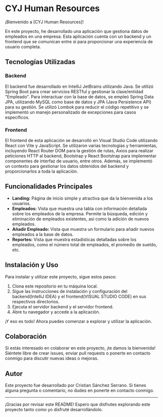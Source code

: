 # CYJ Human Resources

¡Bienvenido a [CYJ Human Resources]!

En este proyecto, he desarrollado una aplicación que gestiona datos de empleados en una empresa. Esta aplicación cuenta con un backend y un frontend que se comunican entre sí para proporcionar una experiencia de usuario completa.

## Tecnologías Utilizadas

### Backend

El backend fue desarrollado en IntelliJ JetBrains utilizando Java. Se utilizó Spring Boot para crear servicios RESTful y gestionar la clase/entidad "Empleado". Para interactuar con la base de datos, se empleó Spring Data JPA, utilizando MySQL como base de datos y JPA (Java Persistence API) para su gestión. Se utilizó Lombok para reducir el código repetitivo y se implementó un manejo personalizado de excepciones para casos específicos.

### Frontend

El frontend de esta aplicación se desarrolló en Visual Studio Code utilizando React con Vite y JavaScript. Se utilizaron varias tecnologías y herramientas, incluyendo React Router DOM para la gestión de rutas, Axios para realizar peticiones HTTP al backend, Bootstrap y React Bootstrap para implementar componentes de interfaz de usuario, entre otros. Además, se implementó un contexto para gestionar los datos obtenidos del backend y proporcionarlos a toda la aplicación.

## Funcionalidades Principales

- **Landing:** Página de inicio simple y atractiva que da la bienvenida a los usuarios.
- **Empleados:** Vista que muestra una tabla con información detallada sobre los empleados de la empresa. Permite la búsqueda, edición y eliminación de empleados existentes, así como la adición de nuevos empleados.
- **Añadir Empleado:** Vista que muestra un formulario para añadir nuevos empleados a la base de datos.
- **Reportes:** Vista que muestra estadísticas detalladas sobre los empleados, como el número total de empleados, el promedio de sueldo, etc.

## Instalación y Uso

Para instalar y utilizar este proyecto, sigue estos pasos:

1. Clona este repositorio en tu máquina local.
2. Sigue las instrucciones de instalación y configuración del backend(IntelliJ IDEA) y el frontend(VISUAL STUDIO CODE) en sus respectivos directorios.
3. Ejecuta el servidor backend y el servidor frontend.
4. Abre tu navegador y accede a la aplicación.

¡Y eso es todo! Ahora puedes comenzar a explorar y utilizar la aplicación.

## Colaboración

Si estás interesado en colaborar en este proyecto, ¡te damos la bienvenida! Siéntete libre de crear issues, enviar pull requests o ponerte en contacto conmigo para discutir nuevas ideas o mejoras.

## Autor

Este proyecto fue desarrollado por Cristian Sánchez Serrano. Si tienes alguna pregunta o comentario, no dudes en ponerte en contacto conmigo.

---

¡Gracias por revisar este README! Espero que disfrutes explorando este proyecto tanto como yo disfruté desarrollándolo.
